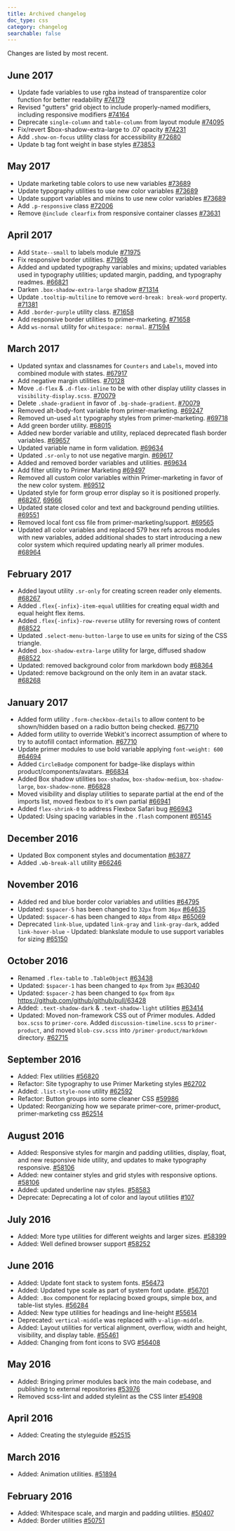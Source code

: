 ```yaml
---
title: Archived changelog
doc_type: css
category: changelog
searchable: false
---
```


Changes are listed by most recent.

## June 2017
- Update fade variables to use rgba instead of transparentize color function for better readability [#74179](https://github.com/github/github/pull/74179)
- Revised "gutters" grid object to include properly-named modifiers, including responsive modifiers [#74164](https://github.com/github/github/pull/74164)
- Deprecate `single-column` and `table-column` from layout module [#74095](https://github.com/github/github/pull/74095)
- Fix/revert $box-shadow-extra-large to .07 opacity [#74231](https://github.com/github/github/pull/74231)
- Add `.show-on-focus` utility class for accessibility [#72680](https://github.com/github/github/pull/72680)
- Update b tag font weight in base styles [#73853](https://github.com/github/github/pull/73853)

## May 2017
- Update marketing table colors to use new variables [#73689](https://github.com/github/github/pull/73689)
- Update typography utilities to use new color variables [#73689](https://github.com/github/github/pull/73689)
- Update support variables and mixins to use new color variables [#73689](https://github.com/github/github/pull/73689)
- Add `.p-responsive` class [#72006](https://github.com/github/github/pull/72006)
- Remove `@include clearfix` from responsive container classes [#73631](https://github.com/github/github/pull/73631)

## April 2017
- Add `State--small` to labels module [#71975](https://github.com/github/github/pull/71975)
- Fix responsive border utilities. [#71908](https://github.com/github/github/pull/71908)
- Added and updated typography variables and mixins; updated variables used in typography utilities; updated margin, padding, and typography readmes. [#66821](https://github.com/github/github/pull/66821/)
- Darken `.box-shadow-extra-large` shadow [#71314](https://github.com/github/github/pull/71314)
- Update `.tooltip-multiline` to remove `word-break: break-word` property. [#71381](https://github.com/github/github/pull/71381)
- Add `.border-purple` utility class. [#71658](https://github.com/github/github/pull/71658)
- Add responsive border utilities to primer-marketing. [#71658](https://github.com/github/github/pull/71658)
- Add `ws-normal` utility for `whitespace: normal`. [#71594](https://github.com/github/github/pull/71594)

## March 2017
- Updated syntax and classnames for `Counters` and `Labels`, moved into combined module with states. [#67917](https://github.com/github/github/pull/67917)
- Add negative margin utilities. [#70128](https://github.com/github/github/pull/70128)
- Move `.d-flex` & `.d-flex-inline` to be with other display utility classes in `visibility-display.scss`. [#70079](https://github.com/github/github/pull/70079)
- Delete `.shade-gradient` in favor of `.bg-shade-gradient`. [#70079](https://github.com/github/github/pull/70079)
- Removed alt-body-font variable from primer-marketing. [#69247](https://github.com/github/github/pull/69247)
- Removed un-used `alt` typography styles from primer-marketing. [#69718](https://github.com/github/github/pull/69718)
- Add green border utility. [#68015](https://github.com/github/github/pull/68015)
- Added new border variable and utility, replaced deprecated flash border variables. [#69657](https://github.com/github/github/pull/69657)
- Updated variable name in form validation. [#69634](https://github.com/github/github/pull/69634)
- Updated `.sr-only` to not use negative margin. [#69617](https://github.com/github/github/pull/69617)
- Added and removed border variables and utilities. [#69634](https://github.com/github/github/pull/69634)
- Add filter utility to Primer Marketing [#69497](https://github.com/github/github/pull/69497)
- Removed all custom color variables within Primer-marketing in favor of the new color system. [#69512](https://github.com/github/github/pull/69512)
- Updated style for form group error display so it is positioned properly. [#68267](https://github.com/github/github/pull/68845), [69666](https://github.com/github/github/pull/69666)
- Updated state closed color and text and background pending utilities. [#69551](https://github.com/github/github/pull/69551)
- Removed local font css file from primer-marketing/support. [#69565](https://github.com/github/github/pull/69565)
- Updated all color variables and replaced 579 hex refs across modules with new variables, added additional shades to start introducing a new color system which required updating nearly all primer modules. [#68964](https://github.com/github/github/pull/68964)

## February 2017
- Added layout utility `.sr-only` for creating screen reader only elements. [#68267](https://github.com/github/github/pull/68267)
- Added `.flex{-infix}-item-equal` utilities for creating equal width and equal height flex items.
- Added `.flex{-infix}-row-reverse` utility for reversing rows of content [#68522](https://github.com/github/github/pull/68522)
- Updated `.select-menu-button-large` to use `em` units for sizing of the CSS triangle.
- Added `.box-shadow-extra-large` utility for large, diffused shadow [#68522](https://github.com/github/github/pull/68522)
- Updated: removed background color from markdown body [#68364](https://github.com/github/github/pull/68364)
- Updated: remove background on the only item in an avatar stack. [#68268](https://github.com/github/github/pull/68268)

## January 2017
- Added form utility `.form-checkbox-details` to allow content to be shown/hidden based on a radio button being checked. [#67710](https://github.com/github/github/pull/67710)
- Added form utility to override Webkit's incorrect assumption of where to try to autofill contact information. [#67710](https://github.com/github/github/pull/67710)
- Update primer modules to use bold variable applying `font-weight: 600` [#64694](https://github.com/github/github/pull/64694)
- Added `CircleBadge` component for badge-like displays within product/components/avatars. [#66834](https://github.com/github/github/pull/66834)
- Added Box shadow utilities `box-shadow`, `box-shadow-medium`, `box-shadow-large`, `box-shadow-none`. [#66828](https://github.com/github/github/pull/65145)
- Moved visibility and display utilities to separate partial at the end of the imports list, moved flexbox to it's own partial [#66941](https://github.com/github/github/pull/66941)
- Added `flex-shrink-0` to address Flexbox Safari bug [#66943](https://github.com/github/github/pull/66943)
- Updated: Using spacing variables in the `.flash` component [#65145](https://github.com/github/github/pull/65145)

## December 2016
- Updated Box component styles and documentation [#63877](https://github.com/github/github/pull/63877)
- Added `.wb-break-all` utility [#66246](https://github.com/github/github/pull/66246)

## November 2016
- Added red and blue border color variables and utilities [#64795](https://github.com/github/github/pull/64795)
- Updated: `$spacer-5` has been changed to `32px` from `36px` [#64635](https://github.com/github/github/pull/64635)
- Updated: `$spacer-6` has been changed to `40px` from `48px` [#65069](https://github.com/github/github/pull/65069)
- Deprecated `link-blue`, updated `link-gray` and `link-gray-dark`, added `link-hover-blue` - Updated: blankslate module to use support variables for sizing [#65150](https://github.com/github/github/pull/65150)

## October 2016
- Renamed `.flex-table` to `.TableObject` [#63438](https://github.com/github/github/pull/63438)
- Updated: `$spacer-1` has been changed to `4px` from `3px` [#63040](https://github.com/github/github/pull/63040)
- Updated: `$spacer-2` has been changed to `6px` from `8px` https://github.com/github/github/pull/63428
- Added: `.text-shadow-dark` & `.text-shadow-light` utilities [#63414](https://github.com/github/github/pull/63414)
- Updated: Moved non-framework CSS out of Primer modules. Added `box.scss` to `primer-core`. Added `discussion-timeline.scss` to `primer-product`, and moved `blob-csv.scss` into `/primer-product/markdown` directory. [#62715](https://github.com/github/github/pull/62715)

## September 2016

- Added: Flex utilities [#56820](https://github.com/github/github/pull/56820)
- Refactor: Site typography to use Primer Marketing styles [#62702](https://github.com/github/github/pull/62702)
- Added: `.list-style-none` utility [#62592](https://github.com/github/github/pull/62592)
- Refactor: Button groups into some cleaner CSS [#59986](https://github.com/github/github/pull/59986)
- Updated: Reorganizing how we separate primer-core, primer-product, primer-marketing css [#62514](https://github.com/github/github/pull/62514)

## August 2016

- Added: Responsive styles for margin and padding utilities, display,  float, and new responsive hide utility, and updates to make typography responsive. [#58106](https://github.com/github/github/pull/58106)
- Added: new container styles and grid styles with responsive options. [#58106](https://github.com/github/github/pull/58106)
- Added: updated underline nav styles. [#58583](https://github.com/github/github/pull/58583)
- Deprecate: Deprecating a lot of color and layout utilities [#107](https://github.com/github/design-systems/issues/107)

## July 2016

- Added: More type utilities for different weights and larger sizes. [#58399](https://github.com/github/github/pull/58399)
- Added: Well defined browser support [#58252](https://github.com/github/github/pull/58252)

## June 2016

- Added: Update font stack to system fonts. [#56473](https://github.com/github/github/pull/56473)
- Added: Updated type scale as part of system font update. [#56701](https://github.com/github/github/pull/56701)
- Added: `.Box` component for replacing boxed groups, simple box, and table-list styles. [#56284](https://github.com/github/github/pull/56284)
- Added: New type utilities for headings and line-height [#55614](https://github.com/github/github/pull/55614)
- Deprecated: `vertical-middle` was replaced with `v-align-middle`.
- Added: Layout utilities for vertical alignment, overflow, width and height, visibility, and display table. [#55461](https://github.com/github/github/pull/55461)
- Added: Changing from font icons to SVG [#56408](https://github.com/github/github/pull/56408)

## May 2016

- Added: Bringing primer modules back into the main codebase, and publishing to external repositories [#53976](https://github.com/github/github/pull/53976)
- Removed scss-lint and added stylelint as the CSS linter [#54908](https://github.com/github/github/pull/54908)

## April 2016

- Added: Creating the styleguide [#52515](https://github.com/github/github/pull/52515)

## March 2016

- Added: Animation utilities. [#51894](https://github.com/github/github/pull/51894)

## February 2016

- Added: Whitespace scale, and margin and padding utilities. [#50407](https://github.com/github/github/pull/50407)
- Added: Border utilities [#50751](https://github.com/github/github/pull/50751)
